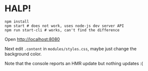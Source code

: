 HALP!
=====

```
npm install
npm start # does not work, uses node-js dev server API
npm run start-cli # works, can't find the difference
```

Open [http://localhost:8080](http://localhost:8080)

Next edit `.content` in `modules/styles.css`, maybe just change the
background color.

Note that the console reports an HMR update but nothing updates :(

